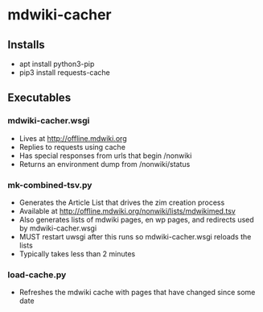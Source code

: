 # mdwiki-cacher

## Installs

- apt install python3-pip
- pip3 install requests-cache

## Executables

### mdwiki-cacher.wsgi
- Lives at http://offline.mdwiki.org
- Replies to requests using cache
- Has special responses from urls that begin /nonwiki
- Returns an environment dump from /nonwiki/status

### mk-combined-tsv.py
- Generates the Article List that drives the zim creation process
- Available at http://offline.mdwiki.org/nonwiki/lists/mdwikimed.tsv
- Also generates lists of mdwiki pages, en wp pages, and redirects used by mdwiki-cacher.wsgi
- MUST restart uwsgi after this runs so mdwiki-cacher.wsgi reloads the lists
- Typically takes less than 2 minutes

### load-cache.py
- Refreshes the mdwiki cache with pages that have changed since some date
